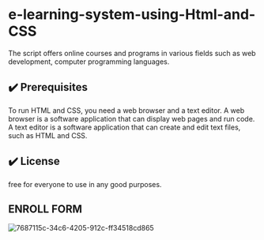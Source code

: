 # e-learning-system-using-Html-and-CSS
The script offers online courses and programs in various fields such as web development, computer programming languages.

## :heavy_check_mark: Prerequisites
<!--Remove the below lines and add yours -->
To run HTML and CSS, you need a web browser and a text editor. 
A web browser is a software application that can display web pages and run code.
A text editor is a software application that can create and edit text files, such as HTML and CSS.

## :heavy_check_mark: License

free for everyone to use in any good purposes.

## ENROLL FORM

![7687115c-34c6-4205-912c-ff34518cd865](https://github.com/Raviteja4467/e-learning-system-using-Html-and-CSS/assets/123094230/7c7e87b5-ae68-4839-8655-33956c947a7d)
